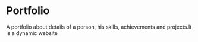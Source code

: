 # Portfolio
A portfolio about details of a person, his skills, achievements and projects.It is a dynamic website
